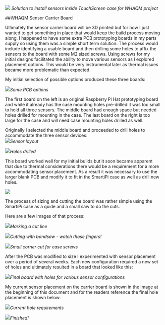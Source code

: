 ![](https://github.com/wjlove/WHAQM/blob/main/documentation/images/sensors-on-carrier.jpg?raw=true)
_Solution to install sensors inside TouchScreen case for WHAQM project_

##WHAQM Sensor Carrier Board

Ultimately the sensor carrier board will be 3D printed but for now I just wanted to get something in place that would keep the build process moving along.  I happened to have some extra PCB prototyping boards in my parts supply so using them was a simple short term solution.  The process would include identifying a usable board and then drilling some holes to affix the sensors to the board with some M2 sized screws.  Using screws for my initial designs facilitated the ability to move various sensors as I explored placement options.  This would be very instrumental later as thermal issues became more problematic than expected. 

My initial selection of possible options produced these three boards:

![](https://github.com/wjlove/WHAQM/blob/main/documentation/images/carrier-first-options.jpg?raw=true)_Some PCB options_

The first board on the left is an original Raspberry Pi Hat prototyping board and while it already has the case mounting holes pre-drilled it was too small to hold all three sensors. The middle board had enough space but needed holes drilled for mounting in the case.  The last board on the right is too large for the case and will need case mounting holes drilled as well.  

Originally I selected the middle board and proceeded to drill holes to accommodate the three sensor devices:  
![](https://github.com/wjlove/WHAQM/blob/main/documentation/images/pcb_spacing.jpg?raw-true)_Sensor layout_

![](https://github.com/wjlove/WHAQM/blob/main/documentation/images/first-carrier-board.jpg?raw=true)_Holes drilled_

This board worked well for my initial builds but it soon became apparent that  due to thermal considerations there would be a requirement  for a more accommodating sensor placement.  As a result it was necessary to use the larger blank PCB and modify it to fit in the SmartiPi case as well as drill new holes.

![](https://github.com/wjlove/WHAQM/blob/main/documentation/images/carrier-final-cut.jpg?raw=true)

The process of sizing and cutting the board was rather simple using the SmartiPi case as a quide and a small saw to do the cuts. 

 Here are a few images of that process:

![](https://github.com/wjlove/WHAQM/blob/main/documentation/images/case-cut-line.jpg?raw=true)_Marking a cut line_

![](https://github.com/wjlove/WHAQM/blob/main/documentation/images/cut-with-bandsaw.jpg?raw=true)_Cutting with bandsaw - watch those fingers!_

![](https://github.com/wjlove/WHAQM/blob/main/documentation/images/cut-coner.jpg?raw=true)_Small corner cut for case screws_

After the PCB was modified to size I experimented with sensor placement over a period of several weeks.  Each new configuration required a new set of holes and ultimately resulted in a board that looked like this:

![](https://github.com/wjlove/WHAQM/blob/main/documentation/images/carrier-final-cut.jpg?raw=true)_Final board with holes for various sensor configurations_

My current sensor placement on the carrier board is shown in the image at the beginning of this document and for the readers reference the final hole placement is shown below:

![](https://github.com/wjlove/WHAQM/blob/main/documentation/images/carrier-board.jpg?raw=true)_Current hole requirements_

![](https://github.com/wjlove/WHAQM/blob/main/documentation/images/case-power-pi-sensors.jpg?raw=true)_Finished!_

